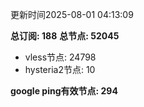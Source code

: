 更新时间2025-08-01 04:13:09

**总订阅: 188**
**总节点: 52045**
- vless节点: 24798
- hysteria2节点: 10

**google ping有效节点: 294**
